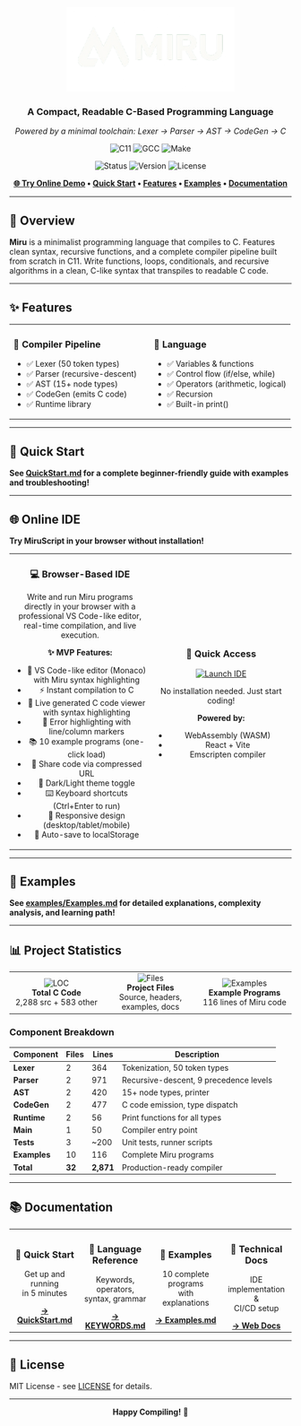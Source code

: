 <div align="center">

<img src="Miru.png" alt="Miru Logo" width="300"/>

### A Compact, Readable C-Based Programming Language

_Powered by a minimal toolchain: Lexer → Parser → AST → CodeGen → C_

<p align="center">
  <img src="https://img.shields.io/badge/C-11-00599C?style=for-the-badge&logo=c&logoColor=white" alt="C11"/>
  <img src="https://img.shields.io/badge/GCC-Compiler-A42E2B?style=for-the-badge&logo=gnu&logoColor=white" alt="GCC"/>
  <img src="https://img.shields.io/badge/Make-Build-427819?style=for-the-badge" alt="Make"/>
</p>

<p align="center">
  <img src="https://img.shields.io/badge/Status-Alpha-success?style=flat-square" alt="Status"/>
  <img src="https://img.shields.io/badge/Version-0.1.0-blue?style=flat-square" alt="Version"/>
  <img src="https://img.shields.io/badge/License-MIT-green?style=flat-square" alt="License"/>
</p>

<p align="center" style="font-weight: bold;">
  <a href="https://miruscript.vercel.app">🌐 Try Online Demo</a> •
  <a href="#-quick-start">Quick Start</a> •
  <a href="#-features">Features</a> •
  <a href="#-examples">Examples</a> •
  <a href="#-documentation">Documentation</a>
</p>

</div>

---

## 📖 Overview

**Miru** is a minimalist programming language that compiles to C. Features clean syntax, recursive functions, and a complete compiler pipeline built from scratch in C11. Write functions, loops, conditionals, and recursive algorithms in a clean, C-like syntax that transpiles to readable C code.

---

## ✨ Features

<table>
<tr>
<td width="50%">

### 🔧 Compiler Pipeline

- ✅ Lexer (50 token types)
- ✅ Parser (recursive-descent)
- ✅ AST (15+ node types)
- ✅ CodeGen (emits C code)
- ✅ Runtime library

</td>
<td width="50%">

### 📝 Language

- ✅ Variables & functions
- ✅ Control flow (if/else, while)
- ✅ Operators (arithmetic, logical)
- ✅ Recursion
- ✅ Built-in print()

</td>
</tr>
</table>

---

## 🚀 Quick Start

**See [QuickStart.md](QuickStart.md) for a complete beginner-friendly guide with examples and troubleshooting!**

---

## 🌐 Online IDE

**Try MiruScript in your browser without installation!**

<table>
<tr>
<td align="center" width="50%">

### 💻 Browser-Based IDE

Write and run Miru programs directly in your browser with a professional VS Code-like editor, real-time compilation, and live execution.

**✨ MVP Features:**
- 📝 VS Code-like editor (Monaco) with Miru syntax highlighting
- ⚡ Instant compilation to C
- 🔧 Live generated C code viewer with syntax highlighting
- 🎯 Error highlighting with line/column markers
- 📚 10 example programs (one-click load)
- 🔗 Share code via compressed URL
- 🌙 Dark/Light theme toggle
- ⌨️ Keyboard shortcuts (Ctrl+Enter to run)
- 📱 Responsive design (desktop/tablet/mobile)
- 💾 Auto-save to localStorage

</td>
<td align="center" width="50%">

### 🚀 Quick Access

<a href="https://miruscript.vercel.app"><img src="https://img.shields.io/badge/Launch_IDE-Ready-success?style=for-the-badge" alt="Launch IDE"/></a>

No installation needed. Just start coding!

**Powered by:**
- WebAssembly (WASM)
- React + Vite
- Emscripten compiler

</td>
</tr>
</table>

---

## 📝 Examples

**See [examples/Examples.md](examples/Examples.md) for detailed explanations, complexity analysis, and learning path!**

---

## 📊 Project Statistics

<table>
<tr>
<td align="center" width="25%">
<img src="https://img.shields.io/badge/Lines_of_Code-2,871-blue?style=for-the-badge" alt="LOC"/><br/>
<b>Total C Code</b><br/>
2,288 src + 583 other
</td>
<td align="center" width="25%">
<img src="https://img.shields.io/badge/Files-32-green?style=for-the-badge" alt="Files"/><br/>
<b>Project Files</b><br/>
Source, headers, examples, docs
</td>
<td align="center" width="25%">
<img src="https://img.shields.io/badge/Examples-10-orange?style=for-the-badge" alt="Examples"/><br/>
<b>Example Programs</b><br/>
116 lines of Miru code
</td>
</tr>
</table>

### Component Breakdown

| Component    | Files  | Lines     | Description                            |
| ------------ | ------ | --------- | -------------------------------------- |
| **Lexer**    | 2      | 364       | Tokenization, 50 token types           |
| **Parser**   | 2      | 971       | Recursive-descent, 9 precedence levels |
| **AST**      | 2      | 420       | 15+ node types, printer                |
| **CodeGen**  | 2      | 477       | C code emission, type dispatch         |
| **Runtime**  | 2      | 56        | Print functions for all types          |
| **Main**     | 1      | 50        | Compiler entry point                   |
| **Tests**    | 3      | ~200      | Unit tests, runner scripts             |
| **Examples** | 10     | 116       | Complete Miru programs                 |
| **Total**    | **32** | **2,871** | Production-ready compiler              |

---

## 📚 Documentation

<table>
<tr>
<td align="center" width="25%">
<h3>🚀 Quick Start</h3>
<p>Get up and running<br/>in 5 minutes</p>
<a href="./QuickStart.md"><b>→ QuickStart.md</b></a>
</td>
<td align="center" width="25%">
<h3>📖 Language Reference</h3>
<p>Keywords, operators,<br/>syntax, grammar</p>
<a href="./KEYWORDS.md"><b>→ KEYWORDS.md</b></a>
</td>
<td align="center" width="25%">
<h3>📝 Examples</h3>
<p>10 complete programs<br/>with explanations</p>
<a href="./examples/Examples.md"><b>→ Examples.md</b></a>
</td>
<td align="center" width="25%">
<h3>🔧 Technical Docs</h3>
<p>IDE implementation &<br/>CI/CD setup</p>
<a href="./WEB_IMPLEMENTATION_SUMMARY.md"><b>→ Web Docs</b></a>
</td>
</tr>
</table>

---

## 📄 License

MIT License - see [LICENSE](LICENSE) for details.

---

<div align="center">

**Happy Compiling!** 🚀

</div>
